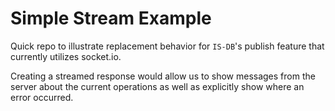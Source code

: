 # Simple Stream Example

Quick repo to illustrate replacement behavior for `IS-DB`'s publish feature that currently utilizes socket.io.

Creating a streamed response would allow us to show messages from the server about the current operations as well as explicitly show where an error occurred.